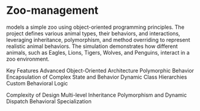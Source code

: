 # Zoo-management

models a simple zoo using object-oriented programming principles. 
The project defines various animal types, their behaviors, and interactions, leveraging inheritance, polymorphism, and method overriding to represent realistic animal behaviors. 
The simulation demonstrates how different animals, such as Eagles, Lions, Tigers, Wolves, and Penguins, interact in a zoo environment.

Key Features
Advanced Object-Oriented Architecture
Polymorphic Behavior
Encapsulation of Complex State and Behavior
Dynamic Class Hierarchies
Custom Behavioral Logic

Complexity of Design
Multi-level Inheritance
Polymorphism and Dynamic Dispatch
Behavioral Specialization
